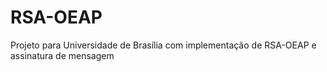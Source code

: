 # RSA-OEAP
Projeto para Universidade de Brasília com implementação de RSA-OEAP e assinatura de mensagem
